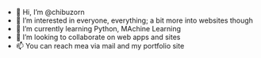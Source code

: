 - 👋 Hi, I’m @chibuzorn
- 👀 I’m interested in everyone, everything; a bit more into websites though
- 🌱 I’m currently learning Python, MAchine Learning
- 💞️ I’m looking to collaborate on web apps and sites
- 📫 You can reach mea via mail and my portfolio site
<!---
chibuzorn/chibuzorn is a ✨ special ✨ repository because its `README.md` (this file) appears on your GitHub profile.
You can click the Preview link to take a look at your changes.
--->
